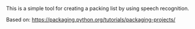 This is a simple tool for creating a packing list by using speech recognition.

Based on:
https://packaging.python.org/tutorials/packaging-projects/